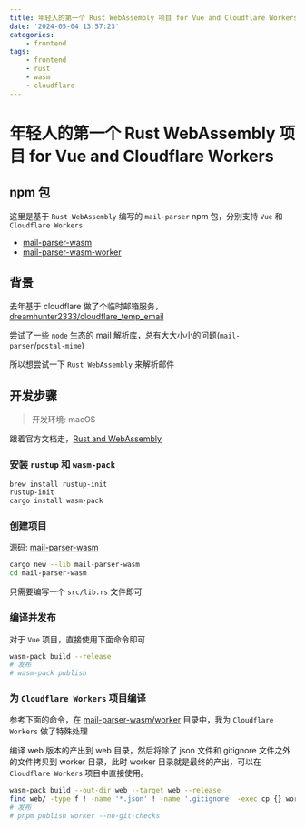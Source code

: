 ```yaml
---
title: 年轻人的第一个 Rust WebAssembly 项目 for Vue and Cloudflare Workers
date: '2024-05-04 13:57:23'
categories:
    - frontend
tags:
    - frontend
    - rust
    - wasm
    - cloudflare
---
```


# 年轻人的第一个 Rust WebAssembly 项目 for Vue and Cloudflare Workers

## npm 包

这里是基于 `Rust WebAssembly` 编写的 `mail-parser` npm 包，分别支持 `Vue` 和 `Cloudflare Workers`

- [mail-parser-wasm](https://www.npmjs.com/package/mail-parser-wasm)
- [mail-parser-wasm-worker](https://www.npmjs.com/package/mail-parser-wasm-worker)

## 背景

去年基于 cloudflare 做了个临时邮箱服务，[dreamhunter2333/cloudflare_temp_email](https://github.com/dreamhunter2333/cloudflare_temp_email)

尝试了一些 `node` 生态的 mail 解析库，总有大大小小的问题(`mail-parser`/`postal-mime`)

所以想尝试一下 `Rust WebAssembly` 来解析邮件

## 开发步骤

> 开发环境: macOS

跟着官方文档走，[Rust and WebAssembly](https://rustwasm.github.io/book/)

### 安装 `rustup` 和 `wasm-pack`

```bash
brew install rustup-init
rustup-init
cargo install wasm-pack
```

### 创建项目

源码: [mail-parser-wasm](https://github.com/dreamhunter2333/cloudflare_temp_email/tree/main/mail-parser-wasm)

```bash
cargo new --lib mail-parser-wasm
cd mail-parser-wasm
```

只需要编写一个 `src/lib.rs` 文件即可

### 编译并发布

对于 `Vue` 项目，直接使用下面命令即可

```bash
wasm-pack build --release
# 发布
# wasm-pack publish
```

### 为 `Cloudflare Workers` 项目编译

参考下面的命令，在 [mail-parser-wasm/worker](https://github.com/dreamhunter2333/cloudflare_temp_email/tree/main/mail-parser-wasm/worker) 目录中，我为 `Cloudflare Workers` 做了特殊处理

编译 web 版本的产出到 web 目录，然后将除了 json 文件和 gitignore 文件之外的文件拷贝到 worker 目录，此时 worker 目录就是最终的产出，可以在 `Cloudflare Workers` 项目中直接使用。

```bash
wasm-pack build --out-dir web --target web --release
find web/ -type f ! -name '*.json' ! -name '.gitignore' -exec cp {} worker/ \;
# 发布
# pnpm publish worker --no-git-checks
```
